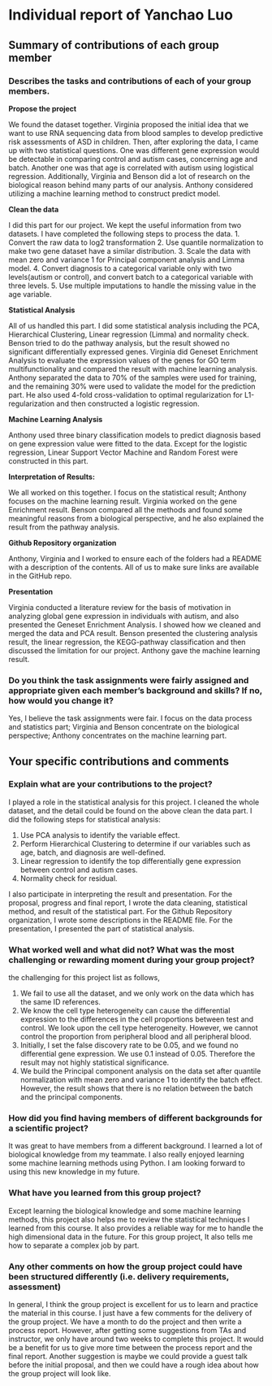 # Individual report of Yanchao Luo
## Summary of contributions of each group member
### Describes the tasks and contributions of each of your group members.

**Propose the project** 

We found the dataset together. Virginia proposed the initial idea that we want to use RNA sequencing data from blood samples to develop predictive risk assessments of ASD in children. Then, after exploring the data, I came up with two statistical questions. One was different gene expression would be detectable in comparing control and autism cases, concerning age and batch. Another one was that age is correlated with autism using logistical regression. Additionally, Virginia and Benson did a lot of research on the biological reason behind many parts of our analysis. Anthony considered utilizing a machine learning method to construct predict model.

**Clean the data**

I did this part for our project. We kept the useful information from two datasets. I have completed the following steps to process the data. 1. Convert the raw data to log2 transformation 2. Use quantile normalization to make two gene dataset have a similar distribution. 3. Scale the data with mean zero and variance 1 for Principal component analysis and Limma model. 4. Convert diagnosis to a categorical variable only with two levels(autism or control), and convert batch to a categorical variable with three levels. 5. Use multiple imputations to handle the missing value in the age variable.

**Statistical Analysis**

All of us handled this part. I did some statistical analysis including the PCA, Hierarchical Clustering, Linear regression (Limma) and normality check. Benson tried to do the pathway analysis, but the result showed no significant differentially expressed genes. Virginia did Geneset Enrichment Analysis to evaluate the expression values of the genes for GO term multifunctionality and compared the result with machine learning analysis. Anthony separated the data to 70% of the samples were used for training, and the remaining 30% were used to validate the model for the prediction part. He also used 4-fold cross-validation to optimal regularization for L1-regularization and then constructed a logistic regression.

**Machine Learning Analysis**

 Anthony used three binary classification models to predict diagnosis based on gene expression value were fitted to the data. Except for the logistic regression,  Linear Support Vector Machine and Random Forest were constructed in this part.
 
**Interpretation of Results:** 

We all worked on this together. I focus on the statistical result; Anthony focuses on the machine learning result. Virginia worked on the gene Enrichment result. Benson compared all the methods and found some meaningful reasons from a biological perspective, and he also explained the result from the pathway analysis.

**Github Repository organization**

Anthony, Virginia and I worked to ensure each of the folders had a README with a description of the contents. All of us to make sure links are available in the GitHub repo.

**Presentation**

Virginia conducted a literature review for the basis of motivation in analyzing global gene expression in individuals with autism, and also presented the Geneset Enrichment Analysis. I showed how we cleaned and merged the data and PCA result. Benson presented the clustering analysis result, the linear regression, the KEGG-pathway classification and then discussed the limitation for our project. Anthony gave the machine learning result.

### Do you think the task assignments were fairly assigned and appropriate given each member’s background and skills? If no, how would you change it?

Yes, I believe the task assignments were fair. I focus on the data process and statistics part; Virginia and Benson concentrate on the biological perspective; Anthony concentrates on the machine learning part.

## Your specific contributions and comments

### Explain what are your contributions to the project?

I played a role in the statistical analysis for this project. I cleaned the whole dataset, and the detail could be found on the above clean the data part.
I did the following steps for statistical analysis:
1. Use PCA analysis to identify the variable effect.
2. Perform Hierarchical Clustering to determine if our variables such as age, batch, and diagnosis are well-defined.  
3. Linear regression to identify the top differentially gene expression between control and autism cases. 
4. Normality check for residual.

I also participate in interpreting the result and presentation.
For the proposal, progress and final report,  I wrote the data cleaning, statistical method, and result of the statistical part.
For the Github Repository organization, I wrote some descriptions in the README file.
For the presentation, I presented the part of statistical analysis.

### What worked well and what did not? What was the most challenging or rewarding moment during your group project?

the challenging for this project list as follows,
1. We fail to use all the dataset, and we only work on the data which has the same ID references.
2. We know the cell type heterogeneity can cause the differential expression to the differences in the cell proportions between test and control. We look upon the cell type heterogeneity. However, we cannot control the proportion from peripheral blood and all peripheral blood.
3. Initially, I set the false discovery rate to be 0.05, and we found no differential gene expression. We use 0.1 instead of 0.05. Therefore the result may not highly statistical significance. 
4. We build the Principal component analysis on the data set after quantile normalization with mean zero and variance 1 to identify the batch effect. However, the result shows that there is no relation between the batch and the principal components.

### How did you find having members of different backgrounds for a scientific project?

It was great to have members from a different background. I learned a lot of biological knowledge from my teammate. I also really enjoyed learning some machine learning methods using Python.
I am looking forward to using this new knowledge in my future. 

### What have you learned from this group project?

Except learning the biological knowledge and some machine learning methods, this project also helps me to review the statistical techniques I learned from this course. It also provides a reliable way for me to handle the high dimensional data in the future. For this group project, It also tells me how to separate a complex job by part.

### Any other comments on how the group project could have been structured differently (i.e. delivery requirements, assessment)

In general, I think the group project is excellent for us to learn and practice the material in this course. I just have a few comments for the delivery of the group project.
We have a month to do the project and then write a process report. However, after getting some suggestions from TAs and instructor, we only have around two weeks to complete this project. It would be a benefit for us to give more time between the process report and the final report. Another suggestion is maybe we could provide a guest talk before the initial proposal, and then we could have a rough idea about how the group project will look like.
